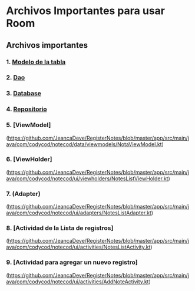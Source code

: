 # Archivos Importantes para usar Room

## Archivos importantes

### 1. [Modelo de la tabla](https://github.com/JeancaDeve/RegisterNotes/blob/master/app/src/main/java/com/codycod/notecod/data/models/MdNote.kt)

### 2. [Dao](https://github.com/JeancaDeve/RegisterNotes/blob/master/app/src/main/java/com/codycod/notecod/data/dao/NotaDao.kt)

### 3. [Database](https://github.com/JeancaDeve/RegisterNotes/blob/master/app/src/main/java/com/codycod/notecod/data/database/AppDatabase.kt)

### 4. [Repositorio](https://github.com/JeancaDeve/RegisterNotes/blob/master/app/src/main/java/com/codycod/notecod/data/repositories/NoteRepository.kt)

### 5. [ViewModel]
(https://github.com/JeancaDeve/RegisterNotes/blob/master/app/src/main/java/com/codycod/notecod/data/viewmodels/NotaViewModel.kt)

### 6. [ViewHolder]
(https://github.com/JeancaDeve/RegisterNotes/blob/master/app/src/main/java/com/codycod/notecod/ui/viewholders/NotesListViewHolder.kt)

### 7. (Adapter)
(https://github.com/JeancaDeve/RegisterNotes/blob/master/app/src/main/java/com/codycod/notecod/ui/adapters/NotesListAdapter.kt)

### 8. [Actividad de la Lista de registros]
(https://github.com/JeancaDeve/RegisterNotes/blob/master/app/src/main/java/com/codycod/notecod/ui/activities/NotesListActivity.kt)

### 9. [Actividad para agregar un nuevo registro]
(https://github.com/JeancaDeve/RegisterNotes/blob/master/app/src/main/java/com/codycod/notecod/ui/activities/AddNoteActivity.kt)


